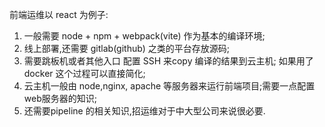 
前端运维以 react 为例子: 
1. 一般需要 node + npm + webpack(vite) 作为基本的编译环境;
2. 线上部署,还需要 gitlab(github) 之类的平台存放源码;
3. 需要跳板机或者其他入口 配置 SSH 来copy 编译的结果到云主机; 如果用了docker 这个过程可以直接简化;
4. 云主机一般由 node,nginx, apache 等服务器来运行前端项目;需要一点配置web服务器的知识;
5. 还需要pipeline 的相关知识,招运维对于中大型公司来说很必要.
